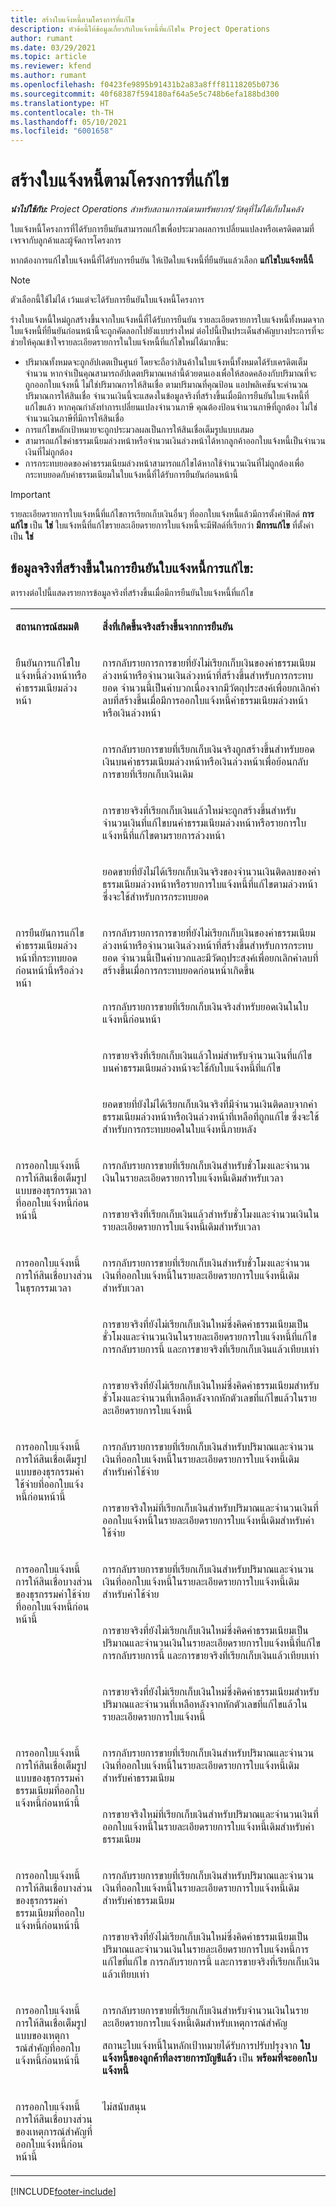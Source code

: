 ```yaml
---
title: สร้างใบแจ้งหนี้ตามโครงการที่แก้ไข
description: หัวข้อนี้ให้ข้อมูลเกี่ยวกับใบแจ้งหนี้ที่แก้ไขใน Project Operations
author: rumant
ms.date: 03/29/2021
ms.topic: article
ms.reviewer: kfend
ms.author: rumant
ms.openlocfilehash: f0423fe9895b91431b2a83a8fff81118205b0736
ms.sourcegitcommit: 40f68387f594180af64a5e5c748b6efa188bd300
ms.translationtype: HT
ms.contentlocale: th-TH
ms.lasthandoff: 05/10/2021
ms.locfileid: "6001658"
---
```

# <a name="create-corrective-project-based-invoices"></a>สร้างใบแจ้งหนี้ตามโครงการที่แก้ไข 

_**นำไปใช้กับ:** Project Operations สำหรับสถานการณ์ตามทรัพยากร/วัสดุที่ไม่ได้เก็บในคลัง_

ใบแจ้งหนี้โครงการที่ได้รับการยืนยันสามารถแก้ไขเพื่อประมวลผลการเปลี่ยนแปลงหรือเครดิตตามที่เจรจากับลูกค้าและผู้จัดการโครงการ

หากต้องการแก้ไขใบแจ้งหนี้ที่ได้รับการยืนยัน ให้เปิดใบแจ้งหนี้ที่ยืนยันแล้วเลือก **แก้ไขใบแจ้งหนี้นี้** 

> [!NOTE]
> ตัวเลือกนี้ใช้ไม่ได้ เว้นแต่จะได้รับการยืนยันใบแจ้งหนี้โครงการ

ร่างใบแจ้งหนี้ใหม่ถูกสร้างขึ้นจากใบแจ้งหนี้ที่ได้รับการยืนยัน รายละเอียดรายการใบแจ้งหนี้ทั้งหมดจากใบแจ้งหนี้ที่ยืนยันก่อนหน้านี้จะถูกคัดลอกไปยังแบบร่างใหม่ ต่อไปนี้เป็นประเด็นสำคัญบางประการที่จะช่วยให้คุณเข้าใจรายละเอียดรายการในใบแจ้งหนี้ที่แก้ไขใหม่ได้มากขึ้น:

- ปริมาณทั้งหมดจะถูกอัปเดตเป็นศูนย์ โดยจะถือว่าสินค้าในใบแจ้งหนี้ทั้งหมดได้รับเครดิตเต็มจำนวน หากจำเป็นคุณสามารถอัปเดตปริมาณเหล่านี้ด้วยตนเองเพื่อให้สอดคล้องกับปริมาณที่จะถูกออกใบแจ้งหนี้ ไม่ใช่ปริมาณการให้สินเชื่อ ตามปริมาณที่คุณป้อน แอปพลิเคชันจะคำนวณปริมาณการให้สินเชื่อ จำนวนเงินนี้จะแสดงในข้อมูลจริงที่สร้างขึ้นเมื่อมีการยืนยันใบแจ้งหนี้ที่แก้ไขแล้ว หากคุณกำลังทำการเปลี่ยนแปลงจำนวนภาษี คุณต้องป้อนจำนวนภาษีที่ถูกต้อง ไม่ใช่จำนวนเงินภาษีที่มีการให้สินเชื่อ
- การแก้ไขหลักเป้าหมายจะถูกประมวลผลเป็นการให้สินเชื่อเต็มรูปแบบเสมอ
- สามารถแก้ไขค่าธรรมเนียมล่วงหน้าหรือจำนวนเงินล่วงหน้าได้หากลูกค้าออกใบแจ้งหนี้เป็นจำนวนเงินที่ไม่ถูกต้อง
- การกระทบยอดของค่าธรรมเนียมล่วงหน้าสามารถแก้ไขได้หากใช้จำนวนเงินที่ไม่ถูกต้องเพื่อกระทบยอดกับค่าธรรมเนียมในใบแจ้งหนี้ที่ได้รับการยืนยันก่อนหน้านี้

> [!IMPORTANT]
> รายละเอียดรายการใบแจ้งหนี้ที่แก้ไขการเรียกเก็บเงินอื่นๆ ที่ออกใบแจ้งหนี้แล้วมีการตั้งค่าฟิลด์ **การแก้ไข** เป็น **ใช่** ใบแจ้งหนี้ที่แก้ไขรายละเอียดรายการใบแจ้งหนี้จะมีฟิลด์ที่เรียกว่า **มีการแก้ไข** ที่ตั้งค่าเป็น **ใช่**

## <a name="actuals-created-on-confirmation-of-a-corrective-invoice"></a>ข้อมูลจริงที่สร้างขึ้นในการยืนยันใบแจ้งหนี้การแก้ไข:

ตารางต่อไปนี้แสดงรายการข้อมูลจริงที่สร้างขึ้นเมื่อมีการยืนยันใบแจ้งหนี้ที่แก้ไข

<table border="0" cellspacing="0" cellpadding="0">
    <tbody>
        <tr>
            <td width="216" valign="top">
                <p>
                    <strong>สถานการณ์สมมติ</strong>
                </p>
            </td>
            <td width="808" valign="top">
                <p>
                    <strong>สิ่งที่เกิดขึ้นจริงสร้างขึ้นจากการยืนยัน</strong>
                </p>
            </td>
        </tr>
        <tr>
            <td width="216" rowspan="4" valign="top">
                <p>
ยืนยันการแก้ไขใบแจ้งหนี้ล่วงหน้าหรือค่าธรรมเนียมล่วงหน้า<strong></strong>
                </p>
            </td>
            <td width="408" valign="top">
                <p>
การกลับรายการการขายที่ยังไม่เรียกเก็บเงินของค่าธรรมเนียมล่วงหน้าหรือจำนวนเงินล่วงหน้าที่สร้างขึ้นสำหรับการกระทบยอด จำนวนนี้เป็นค่าบวกเนื่องจากมีวัตถุประสงค์เพื่อยกเลิกค่าลบที่สร้างขึ้นเมื่อมีการออกใบแจ้งหนี้ค่าธรรมเนียมล่วงหน้าหรือเงินล่วงหน้า
                </p>
            </td>
        </tr>
        <tr>
            <td width="408" valign="top">
                <p>
การกลับรายการขายที่เรียกเก็บเงินจริงถูกสร้างขึ้นสำหรับยอดเงินบนค่าธรรมเนียมล่วงหน้าหรือเงินล่วงหน้าเพื่อย้อนกลับการขายที่เรียกเก็บเงินเดิม
                </p>
            </td>
        </tr>
        <tr>
            <td width="408" valign="top">
                <p>
การขายจริงที่เรียกเก็บเงินแล้วใหม่จะถูกสร้างขึ้นสำหรับจำนวนเงินที่แก้ไขบนค่าธรรมเนียมล่วงหน้าหรือรายการใบแจ้งหนี้ที่แก้ไขตามรายการล่วงหน้า
                </p>
            </td>
        </tr>
        <tr>
            <td width="408" valign="top">
                <p>
ยอดขายที่ยังไม่ได้เรียกเก็บเงินจริงของจำนวนเงินติดลบของค่าธรรมเนียมล่วงหน้าหรือรายการใบแจ้งหนี้ที่แก้ไขตามล่วงหน้า ซึ่งจะใช้สำหรับการกระทบยอด
                </p>
            </td>
        </tr>
        <tr>
            <td width="216" rowspan="4" valign="top">
                <p>
การยืนยันการแก้ไขค่าธรรมเนียมล่วงหน้าที่กระทบยอดก่อนหน้านี้หรือล่วงหน้า
                </p>
            </td>
            <td width="408" valign="top">
                <p>
การกลับรายการการขายที่ยังไม่เรียกเก็บเงินของค่าธรรมเนียมล่วงหน้าหรือจำนวนเงินล่วงหน้าที่สร้างขึ้นสำหรับการกระทบยอด จำนวนนี้เป็นค่าบวกและมีวัตถุประสงค์เพื่อยกเลิกค่าลบที่สร้างขึ้นเมื่อการกระทบยอดก่อนหน้าเกิดขึ้น
                </p>
            </td>
        </tr>
        <tr>
            <td width="408" valign="top">
                <p>
การกลับรายการขายที่เรียกเก็บเงินจริงสำหรับยอดเงินในใบแจ้งหนี้ก่อนหน้า
                </p>
            </td>
        </tr>
        <tr>
            <td width="408" valign="top">
                <p>
การขายจริงที่เรียกเก็บเงินแล้วใหม่สำหรับจำนวนเงินที่แก้ไขบนค่าธรรมเนียมล่วงหน้าจะใช้กับใบแจ้งหนี้ที่แก้ไข
                </p>
            </td>
        </tr>
        <tr>
            <td width="408" valign="top">
                <p>
ยอดขายที่ยังไม่ได้เรียกเก็บเงินจริงที่มีจำนวนเงินติดลบจากค่าธรรมเนียมล่วงหน้าหรือเงินล่วงหน้าที่เหลือที่ถูกแก้ไข ซึ่งจะใช้สำหรับการกระทบยอดในใบแจ้งหนี้ภายหลัง
                </p>
            </td>
        </tr>
        <tr>
            <td width="216" rowspan="2" valign="top">
                <p>
การออกใบแจ้งหนี้การให้สินเชื่อเต็มรูปแบบของธุรกรรมเวลาที่ออกใบแจ้งหนี้ก่อนหน้านี้
                </p>
            </td>
            <td width="408" valign="top">
                <p>
การกลับรายการขายที่เรียกเก็บเงินสำหรับชั่วโมงและจำนวนเงินในรายละเอียดรายการใบแจ้งหนี้เดิมสำหรับเวลา
                </p>
            </td>
        </tr>
        <tr>
            <td width="408" valign="top">
                <p>
การขายจริงที่เรียกเก็บเงินแล้วสำหรับชั่วโมงและจำนวนเงินในรายละเอียดรายการใบแจ้งหนี้เดิมสำหรับเวลา
                </p>
            </td>
        </tr>
        <tr>
            <td width="216" rowspan="3" valign="top">
                <p>
การออกใบแจ้งหนี้การให้สินเชื่อบางส่วนในธุรกรรมเวลา
                </p>
            </td>
            <td width="408" valign="top">
                <p>
การกลับรายการขายที่เรียกเก็บเงินสำหรับชั่วโมงและจำนวนเงินที่ออกใบแจ้งหนี้ในรายละเอียดรายการใบแจ้งหนี้เดิมสำหรับเวลา
                </p>
            </td>
        </tr>
        <tr>
            <td width="408" valign="top">
                <p>
การขายจริงที่ยังไม่เรียกเก็บเงินใหม่ซึ่งคิดค่าธรรมเนียมเป็นชั่วโมงและจำนวนเงินในรายละเอียดรายการใบแจ้งหนี้ที่แก้ไข การกลับรายการนี้ และการขายจริงที่เรียกเก็บเงินแล้วเทียบเท่า
                </p>
            </td>
        </tr>
        <tr>
            <td width="408" valign="top">
                <p>
การขายจริงที่ยังไม่เรียกเก็บเงินใหม่ซึ่งคิดค่าธรรมเนียมสำหรับชั่วโมงและจำนวนที่เหลือหลังจากหักตัวเลขที่แก้ไขแล้วในรายละเอียดรายการใบแจ้งหนี้
                </p>
            </td>
        </tr>
        <tr>
            <td width="216" rowspan="2" valign="top">
                <p>
การออกใบแจ้งหนี้การให้สินเชื่อเต็มรูปแบบของธุรกรรมค่าใช้จ่ายที่ออกใบแจ้งหนี้ก่อนหน้านี้
                </p>
            </td>
            <td width="408" valign="top">
                <p>
การกลับรายการขายที่เรียกเก็บเงินสำหรับปริมาณและจำนวนเงินที่ออกใบแจ้งหนี้ในรายละเอียดรายการใบแจ้งหนี้เดิมสำหรับค่าใช้จ่าย
                </p>
            </td>
        </tr>
        <tr>
            <td width="408" valign="top">
                <p>
การขายจริงใหม่ที่เรียกเก็บเงินสำหรับปริมาณและจำนวนเงินที่ออกใบแจ้งหนี้ในรายละเอียดรายการใบแจ้งหนี้เดิมสำหรับค่าใช้จ่าย
                </p>
            </td>
        </tr>
        <tr>
            <td width="216" rowspan="3" valign="top">
                <p>
การออกใบแจ้งหนี้การให้สินเชื่อบางส่วนของธุรกรรมค่าใช้จ่ายที่ออกใบแจ้งหนี้ก่อนหน้านี้
                </p>
            </td>
            <td width="408" valign="top">
                <p>
การกลับรายการขายที่เรียกเก็บเงินสำหรับปริมาณและจำนวนเงินที่ออกใบแจ้งหนี้ในรายละเอียดรายการใบแจ้งหนี้เดิมสำหรับค่าใช้จ่าย
                </p>
            </td>
        </tr>
        <tr>
            <td width="408" valign="top">
                <p>
การขายจริงที่ยังไม่เรียกเก็บเงินใหม่ซึ่งคิดค่าธรรมเนียมเป็นปริมาณและจำนวนเงินในรายละเอียดรายการใบแจ้งหนี้ที่แก้ไข การกลับรายการนี้ และการขายจริงที่เรียกเก็บเงินแล้วเทียบเท่า
                </p>
            </td>
        </tr>
        <tr>
            <td width="408" valign="top">
                <p>
การขายจริงที่ยังไม่เรียกเก็บเงินใหม่ซึ่งคิดค่าธรรมเนียมสำหรับปริมาณและจำนวนที่เหลือหลังจากหักตัวเลขที่แก้ไขแล้วในรายละเอียดรายการใบแจ้งหนี้
                </p>
            </td>
        </tr>
        <tr>
            <td width="216" rowspan="2" valign="top">
                <p>
การออกใบแจ้งหนี้การให้สินเชื่อเต็มรูปแบบของธุรกรรมค่าธรรมเนียมที่ออกใบแจ้งหนี้ก่อนหน้านี้
                </p>
            </td>
            <td width="408" valign="top">
                <p>
การกลับรายการขายที่เรียกเก็บเงินสำหรับปริมาณและจำนวนเงินที่ออกใบแจ้งหนี้ในรายละเอียดรายการใบแจ้งหนี้เดิมสำหรับค่าธรรมเนียม
                </p>
            </td>
        </tr>
        <tr>
            <td width="408" valign="top">
                <p>
การขายจริงใหม่ที่เรียกเก็บเงินสำหรับปริมาณและจำนวนเงินที่ออกใบแจ้งหนี้ในรายละเอียดรายการใบแจ้งหนี้เดิมสำหรับค่าธรรมเนียม
                </p>
            </td>
        </tr>
        <tr>
            <td width="216" rowspan="2" valign="top">
                <p>
การออกใบแจ้งหนี้การให้สินเชื่อบางส่วนของธุรกรรมค่าธรรมเนียมที่ออกใบแจ้งหนี้ก่อนหน้านี้
                </p>
            </td>
            <td width="408" valign="top">
                <p>
การกลับรายการขายที่เรียกเก็บเงินสำหรับปริมาณและจำนวนเงินที่ออกใบแจ้งหนี้ในรายละเอียดรายการใบแจ้งหนี้เดิมสำหรับค่าธรรมเนียม
                </p>
            </td>
        </tr>
        <tr>
            <td width="408" valign="top">
                <p>
การขายจริงที่ยังไม่เรียกเก็บเงินใหม่ซึ่งคิดค่าธรรมเนียมเป็นปริมาณและจำนวนเงินในรายละเอียดรายการใบแจ้งหนี้การแก้ไขที่แก้ไข การกลับรายการนี้ และการขายจริงที่เรียกเก็บเงินแล้วเทียบเท่า
                </p>
            </td>
        </tr>
        <tr>
            <td width="216" valign="top">
                <p>
การออกใบแจ้งหนี้การให้สินเชื่อเต็มรูปแบบของเหตุการณ์สําคัญที่ออกใบแจ้งหนี้ก่อนหน้านี้
                </p>
            </td>
            <td width="408" valign="top">
                <p>
การกลับรายการขายที่เรียกเก็บเงินสำหรับจำนวนเงินในรายละเอียดรายการใบแจ้งหนี้เดิมสำหรับเหตุการณ์สําคัญ
                </p>
                <p>
สถานะใบแจ้งหนี้ในหลักเป้าหมายได้รับการปรับปรุงจาก <b>ใบแจ้งหนี้ของลูกค้าที่ลงรายการบัญชีแล้ว</b> เป็น <b>พร้อมที่จะออกใบแจ้งหนี้</b>
                </p>
            </td>
        </tr>
        <tr>
            <td width="216" valign="top">
                <p>
การออกใบแจ้งหนี้การให้สินเชื่อบางส่วนของเหตุการณ์สําคัญที่ออกใบแจ้งหนี้ก่อนหน้านี้
                </p>
            </td>
            <td width="408" valign="top">
                <p>
ไม่สนับสนุน </p>
            </td>
        </tr>        
    </tbody>
</table>


[!INCLUDE[footer-include](../includes/footer-banner.md)]
